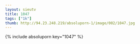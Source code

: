 ```yaml
--- 
layout: sieutv
title: 1047
tags: ["1k"]
thumb: http://94.23.248.219/absoluporn-1/image/002/1047.jpg
---
```

{% include absoluporn key="1047" %} 
